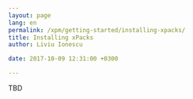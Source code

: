 ```yaml
---
layout: page
lang: en
permalink: /xpm/getting-started/installing-xpacks/
title: Installing xPacks
author: Liviu Ionescu

date: 2017-10-09 12:31:00 +0300

---
```


TBD
